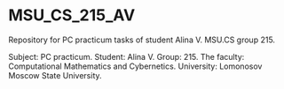 # MSU_CS_215_AV
Repository for PC practicum tasks of student Alina V. MSU.CS group 215.

Subject: PC practicum.
Student: Alina V.
Group: 215.
The faculty: Computational Mathematics and Cybernetics.
University: Lomonosov Moscow State University.
